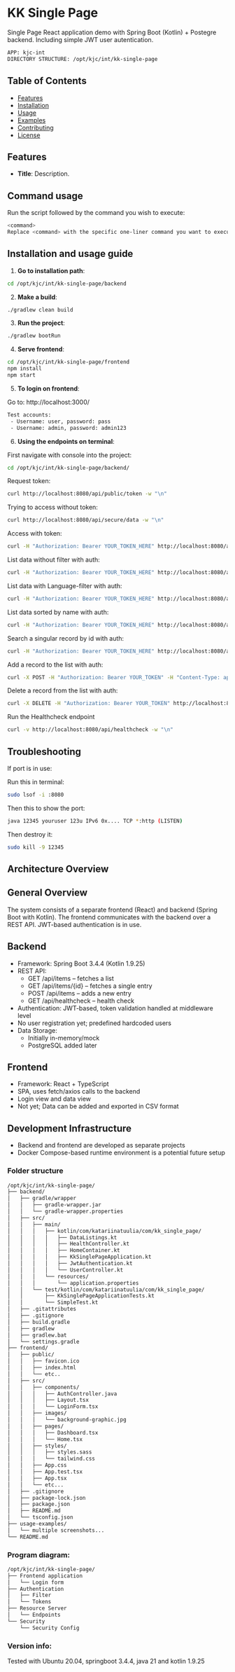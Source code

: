 # KK Single Page

Single Page React application demo with Spring Boot (Kotlin) + Postegre backend. Including simple JWT user autentication.

```bash
APP: kjc-int
DIRECTORY STRUCTURE: /opt/kjc/int/kk-single-page
```

## Table of Contents

- [Features](#features)
- [Installation](#installation)
- [Usage](#usage)
- [Examples](#examples)
- [Contributing](#contributing)
- [License](#license)

## Features

- **Title**: Description.

## Command usage

Run the script followed by the command you wish to execute:

```bash
<command>
Replace <command> with the specific one-liner command you want to execute.
```

## Installation and usage guide

1. **Go to installation path**:

```bash
cd /opt/kjc/int/kk-single-page/backend
```

2. **Make a build**:

```bash
./gradlew clean build
```

3. **Run the project**:

```bash
./gradlew bootRun
```

4. **Serve frontend**:

```bash
cd /opt/kjc/int/kk-single-page/frontend
npm install
npm start
```

5. **To login on frontend**:

Go to: http://localhost:3000/

```bash
Test accounts:
 - Username: user, password: pass
 - Username: admin, password: admin123
 ```

6. **Using the endpoints on terminal**:

First navigate with console into the project:
```bash
cd /opt/kjc/int/kk-single-page/backend/
```

Request token:
```bash
curl http://localhost:8080/api/public/token -w "\n"
```

Trying to access without token:
```bash
curl http://localhost:8080/api/secure/data -w "\n"
```

Access with token:
```bash
curl -H "Authorization: Bearer YOUR_TOKEN_HERE" http://localhost:8080/api/secure/data -w "\n"
```

List data without filter with auth:
```bash
curl -H "Authorization: Bearer YOUR_TOKEN_HERE" http://localhost:8080/api/data -w "\n"
```

List data with Language-filter with auth:
```bash
curl -H "Authorization: Bearer YOUR_TOKEN_HERE" http://localhost:8080/api/data?category=Language -w "\n"
```

List data sorted by name with auth:
```bash
curl -H "Authorization: Bearer YOUR_TOKEN_HERE" http://localhost:8080/api/data?sortBy=name&sortOrder=desc -w "\n"
```

Search a singular record by id with auth:
```bash
curl -H "Authorization: Bearer YOUR_TOKEN_HERE" http://localhost:8080/api/data/4 -w "\n"
```

Add a record to the list with auth:
```bash
curl -X POST -H "Authorization: Bearer YOUR_TOKEN" -H "Content-Type: application/json" -d '{"id":11,"name":"Javascript","category":"Language"}' http://localhost:8080/api/data -w "\n"
```

Delete a record from the list with auth:
```bash
curl -X DELETE -H "Authorization: Bearer YOUR_TOKEN" http://localhost:8080/api/data/99 -w "\n"
```

Run the Healthcheck endpoint
```bash
curl -v http://localhost:8080/api/healthcheck -w "\n"
```

## Troubleshooting

If port is in use:

Run this in terminal:
```bash
sudo lsof -i :8080
```

Then this to show the port:
```bash
java 12345 youruser 123u IPv6 0x.... TCP *:http (LISTEN)
```

Then destroy it:
```bash
sudo kill -9 12345
```

## Architecture Overview

## General Overview

The system consists of a separate frontend (React) and backend (Spring Boot with Kotlin). The frontend communicates with the backend over a REST API. JWT-based authentication is in use.

## Backend
* Framework: Spring Boot 3.4.4 (Kotlin 1.9.25)
* REST API:
  * GET /api/items – fetches a list
  * GET /api/items/{id} – fetches a single entry
  * POST /api/items – adds a new entry
  * GET /api/healthcheck – health check
* Authentication: JWT-based, token validation handled at middleware level
* No user registration yet; predefined hardcoded users
* Data Storage:
  * Initially in-memory/mock
  * PostgreSQL added later

## Frontend
* Framework: React + TypeScript
* SPA, uses fetch/axios calls to the backend
* Login view and data view
* Not yet; Data can be added and exported in CSV format

## Development Infrastructure
* Backend and frontend are developed as separate projects
* Docker Compose-based runtime environment is a potential future setup

### Folder structure
```bash
/opt/kjc/int/kk-single-page/
├── backend/
│   ├── gradle/wrapper
│   │   ├── gradle-wrapper.jar
│   │   └── gradle-wrapper.properties
│   ├── src/                     
│   │   ├── main/  
│   │   │   ├── kotlin/com/katariinatuulia/com/kk_single_page/ 
│   │   │   │   ├── DataListings.kt
│   │   │   │   ├── HealthController.kt
│   │   │   │   ├── HomeContainer.kt
│   │   │   │   ├── KkSinglePageApplication.kt
│   │   │   │   ├── JwtAuthentication.kt
│   │   │   │   └── UserController.kt
│   │   │   └── resources/
│   │   │       └── application.properties                    
│   │   └── test/kotlin/com/katariinatuulia/com/kk_single_page/
│   │       ├── KkSinglePageApplicationTests.kt
│   │       └── SimpleTest.kt
│   ├── .gitattributes
│   ├── .gitignore
│   ├── build.gradle
│   ├── gradlew
│   ├── gradlew.bat
│   └── settings.gradle
├── frontend/                     
│   ├── public/
│   │   ├── favicon.ico
│   │   ├── index.html
│   │   └── etc..
│   ├── src/
│   │   ├── components/
│   │   │   ├── AuthController.java
│   │   │   ├── Layout.tsx
│   │   │   └── LoginForm.tsx
│   │   ├── images/
│   │   │   └── background-graphic.jpg
│   │   ├── pages/
│   │   │   ├── Dashboard.tsx
│   │   │   └── Home.tsx
│   │   ├── styles/
│   │   │   ├── styles.sass
│   │   │   └── tailwind.css
│   │   ├── App.css
│   │   ├── App.test.tsx
│   │   ├── App.tsx
│   │   └── etc...
│   ├── .gitignore
│   ├── package-lock.json
│   ├── package.json
│   ├── README.md
│   └── tsconfig.json
├── usage-examples/
│   └── multiple screenshots...
└── README.md
```

### Program diagram:
```bash
/opt/kjc/int/kk-single-page/
├── Frontend application
│   └── Login form
├── Authentication
│   ├── Filter
│   └── Tokens
├── Resource Server
│   └── Endpoints
└── Security
    └── Security Config
```

### Version info:

Tested with Ubuntu 20.04, springboot 3.4.4, java 21 and kotlin 1.9.25
